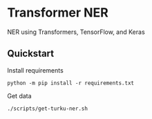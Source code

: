 # Transformer NER

NER using Transformers, TensorFlow, and Keras

## Quickstart

Install requirements

```
python -m pip install -r requirements.txt
```

Get data

```
./scripts/get-turku-ner.sh
```
